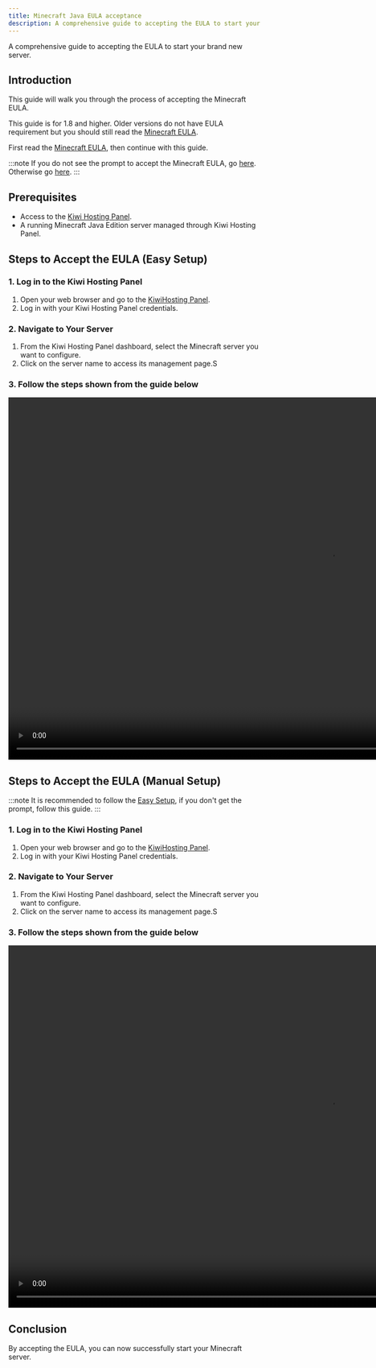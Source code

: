 ```yaml
---
title: Minecraft Java EULA acceptance
description: A comprehensive guide to accepting the EULA to start your brand new server.
---
```


A comprehensive guide to accepting the EULA to start your brand new server.

## Introduction

This guide will walk you through the process of accepting the Minecraft EULA.

This guide is for 1.8 and higher. Older versions do not have EULA requirement but you should still read the [Minecraft EULA](https://www.minecraft.net/eula).

First read the [Minecraft EULA](https://www.minecraft.net/eula), then continue with this guide.

:::note
If you do not see the prompt to accept the Minecraft EULA, go [here](#steps-to-accept-the-eula-manual-setup). Otherwise go [here](#steps-to-accept-the-eula-easy-setup).
:::

## Prerequisites

-   Access to the [Kiwi Hosting Panel](https://gmp.kiwihosting.net).
-   A running Minecraft Java Edition server managed through Kiwi Hosting Panel.

## Steps to Accept the EULA (Easy Setup)

### 1. Log in to the Kiwi Hosting Panel

1. Open your web browser and go to the [KiwiHosting Panel](https://gmp.kiwihosting.net).
2. Log in with your Kiwi Hosting Panel credentials.

### 2. Navigate to Your Server

1. From the Kiwi Hosting Panel dashboard, select the Minecraft server you want to configure.
2. Click on the server name to access its management page.S

### 3. Follow the steps shown from the guide below

<video width="1280" height="720" autoplay loop muted>
  <source src="/assets/tutorials/eula-auto.mp4" type="video/mp4">
  Your browser does not support the video tag.
</video>

## Steps to Accept the EULA (Manual Setup)

:::note
It is recommended to follow the [Easy Setup](#steps-to-accept-the-eula-easy-setup), if you don't get the prompt, follow this guide.
:::

### 1. Log in to the Kiwi Hosting Panel

1. Open your web browser and go to the [KiwiHosting Panel](https://gmp.kiwihosting.net).
2. Log in with your Kiwi Hosting Panel credentials.

### 2. Navigate to Your Server

1. From the Kiwi Hosting Panel dashboard, select the Minecraft server you want to configure.
2. Click on the server name to access its management page.S

### 3. Follow the steps shown from the guide below

<video width="1280" height="720" autoplay loop muted>
  <source src="/assets/tutorials/eula-manual.mp4" type="video/mp4">
  Your browser does not support the video tag.
</video>

## Conclusion

By accepting the EULA, you can now successfully start your Minecraft server.
